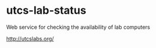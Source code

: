 utcs-lab-status
===============

Web service for checking the availability of lab computers

http://utcslabs.org/
